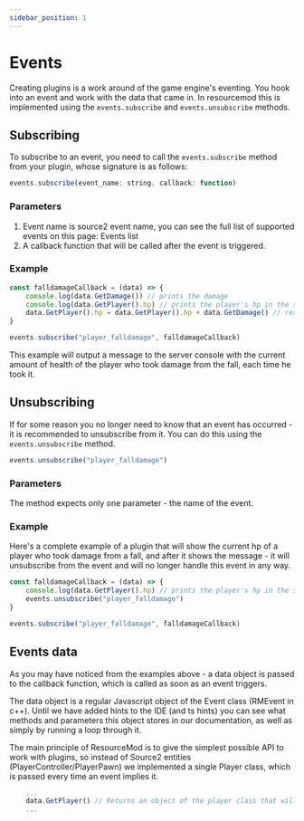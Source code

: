 ```yaml
---
sidebar_position: 1
---
```


# Events

Creating plugins is a work around of the game engine's eventing. You hook into an event and work with the data that came in.
In resourcemod this is implemented using the `events.subscribe` and `events.unsubscribe` methods.

## Subscribing

To subscribe to an event, you need to call the `events.subscribe` method from your plugin, whose signature is as follows:
```jsx title="addons/resourcemod/example_plugin/plugin.js"
events.subscribe(event_name: string, callback: function)
```
### Parameters
1. Event name is source2 event name, you can see the full list of supported events on this page: Events list
2. A callback function that will be called after the event is triggered.

### Example
```jsx title="addons/resourcemod/example_plugin/plugin.js"
const falldamageCallback = (data) => {
    console.log(data.GetDamage()) // prints the damage
    console.log(data.GetPlayer().hp) // prints the player's hp in the server console
    data.GetPlayer().hp = data.GetPlayer().hp + data.GetDamage() // restore given damage
}

events.subscribe("player_falldamage", falldamageCallback)
```

This example will output a message to the server console with the current amount of health of the player who took damage from the fall, each time he took it.

## Unsubscribing
If for some reason you no longer need to know that an event has occurred - it is recommended to unsubscribe from it. You can do this using the `events.unsubscribe` method.
```jsx title="addons/resourcemod/example_plugin/plugin.js"
events.unsubscribe("player_falldamage")
```

### Parameters
The method expects only one parameter - the name of the event.

### Example
Here's a complete example of a plugin that will show the current hp of a player who took damage from a fall, and after it shows the message - it will unsubscribe from the event and will no longer handle this event in any way.
```jsx title="addons/resourcemod/example_plugin/plugin.js"
const falldamageCallback = (data) => {
    console.log(data.GetPlayer().hp) // prints the player's hp in the server console
    events.unsubscribe("player_falldamage")
}

events.subscribe("player_falldamage", falldamageCallback)
```

## Events data
As you may have noticed from the examples above - a data object is passed to the callback function, which is called as soon as an event triggers. 

The data object is a regular Javascript object of the Event class (RMEvent in c++). Until we have added hints to the IDE (and ts hints) you can see what methods and parameters this object stores in our documentation, as well as simply by running a loop through it.

The main principle of ResourceMod is to give the simplest possible API to work with plugins, so instead of Source2 entities (PlayerController/PlayerPawn) we implemented a single Player class, which is passed every time an event implies it.
```jsx title="inside event callback function"
    ...
    data.GetPlayer() // Returns an object of the player class that will allow full control of this player.
    ...
```

